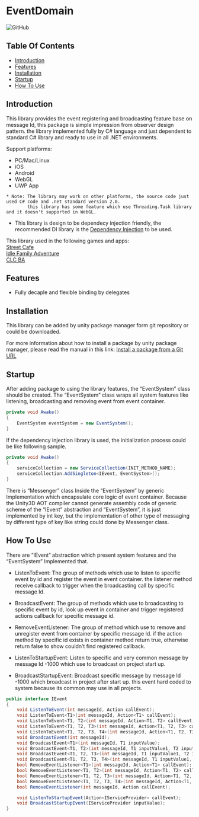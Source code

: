 # EventDomain
![GitHub](https://img.shields.io/github/license/svermeulen/Extenject)
## Table Of Contents

<!-- START doctoc generated TOC please keep comment here to allow auto update -->
<!-- DON'T EDIT THIS SECTION, INSTEAD RE-RUN doctoc TO UPDATE -->
<summory>

  - [Introduction](#introduction)
  - [Features](#features)
  - [Installation](#installation)
  - [Startup](#startup)
  - [How To Use](#how-to-use)
</summory>

## Introduction
This library provides the event registering and broadcasting feature base on message Id, this package is simple impression from observer design pattern. the library implemented fully by C# language and just dependent to standard C# library and ready to use in all .NET environments.

Support platforms: 
* PC/Mac/Linux
* iOS
* Android
* WebGL
* UWP App

```text
* Note: The library may work on other platforms, the source code just used C# code and .net standard version 2.0.
        this library has some feature which use Threading.Task library and it doesn't supported in WebGL.
```

* This library is design to be dependecy injection friendly, the recommended DI library is the [Dependency Injection](https://github.com/Game-Warriors/DependencyInjection-Unity3d) to be used.

This library used in the following games and apps:
</br>
[Street Cafe](https://play.google.com/store/apps/details?id=com.aredstudio.streetcafe.food.cooking.tycoon.restaurant.idle.game.simulation)
</br>
[Idle Family Adventure](https://play.google.com/store/apps/details?id=com.aredstudio.idle.merge.farm.game.idlefarmadventure)
</br>
[CLC BA](https://play.google.com/store/apps/details?id=com.palsmobile.clc)

## Features
* Fully decaple and flexible binding by delegates


## Installation
This library can be added by unity package manager form git repository or could be downloaded.

For more information about how to install a package by unity package manager, please read the manual in this link:
[Install a package from a Git URL](https://docs.unity3d.com/Manual/upm-ui-giturl.html)

## Startup
After adding package to using the library features, the “EventSystem” class should be created. The “EventSystem” class wraps all system features like listening, broadcasting and removing event from event container.
```csharp
private void Awake()
{
    EventSystem eventSystem = new EventSystem();
}
```
If the dependency injection library is used, the initialization process could be like following sample.
```csharp
private void Awake()
{
    serviceCollection = new ServiceCollection(INIT_METHOD_NAME);
    serviceCollection.AddSingleton<IEvent, EventSystem>();
}
```
There is “Messenger” class Inside the “EventSystem” by generic Implementation which encapsulate core logic of event container. Because the Unity3D AOT compiler cannot generate assembly code of generic scheme of the “IEvent” abstraction and “EventSystem”, it is just implemented by int key, but the implementation of other type of messaging by different type of key like string could done by Messenger class.

## How To Use
There are “IEvent“ abstraction which present system features and the “EventSystem” Implemented that.

* ListenToEvent: The group of methods which use to listen to specific event by id and register the event in event container. the listener method receive callback to trigger when the broadcasting call by specific message Id.

* BroadcastEvent: The group of methods which use to broadcasting to specific event by id, look up event in container and trigger registered actions callback for specific message id.

* RemoveEventListener: The group of method which use to remove and unregister event from container by specific message Id. if the action method by specific id exists in container method return true, otherwise return false to show couldn’t find registered callback.

* ListenToStartupEvent: Listen to specific and very common message by message Id -1000 which use to broadcast on project start up.

* BroadcastStartupEvent: Broadcast specific message by message Id -1000 which broadcast in project after start up. this event hard coded to system because its common may use in all projects.

```csharp
public interface IEvent 
{
    void ListenToEvent(int messageId, Action callEvent);
    void ListenToEvent<T1>(int messageId, Action<T1> callEvent);
    void ListenToEvent<T1, T2>(int messageId, Action<T1, T2> callEvent);
    void ListenToEvent<T1, T2, T3>(int messageId, Action<T1, T2, T3> callEvent);
    void ListenToEvent<T1, T2, T3, T4>(int messageId, Action<T1, T2, T3, T4> callEvent);
    void BroadcastEvent(int messageId);
    void BroadcastEvent<T1>(int messageId, T1 inputValue);
    void BroadcastEvent<T1, T2>(int messageId, T1 inputValue1, T2 inputValue2);
    void BroadcastEvent<T1, T2, T3>(int messageId, T1 inputValue1, T2 inputValue2, T3 inputValue3);
    void BroadcastEvent<T1, T2, T3, T4>(int messageId, T1 inputValue1, T2 inputValue2, T3 inputValue3, T4 inputValue4);
    bool RemoveEventListener<T1>(int messageId, Action<T1> callEvent);
    bool RemoveEventListener<T1, T2>(int messageId, Action<T1, T2> callEvent);
    bool RemoveEventListener<T1, T2, T3>(int messageId, Action<T1, T2, T3> callEvent);
    bool RemoveEventListener<T1, T2, T3, T4>(int messageId, Action<T1, T2, T3, T4> callEvent);
    bool RemoveEventListener(int messageId, Action callEvent);

    void ListenToStartupEvent(Action<IServiceProvider> callEvent);
    void BroadcastStartupEvent(IServiceProvider inputValue);
}
```